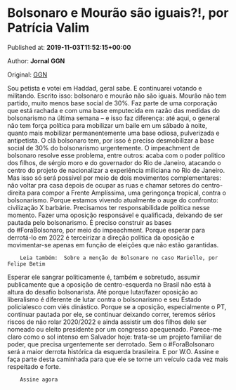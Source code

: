 
# Bolsonaro e Mourão são iguais?!, por Patrícia Valim

Published at: **2019-11-03T11:52:15+00:00**

Author: **Jornal GGN**

Original: [GGN](https://jornalggn.com.br/artigos/bolsonaro-e-mourao-sao-iguais-por-patricia-valim/)

Sou petista e votei em Haddad, geral sabe. E continuarei votando e militando. Escrito isso: bolsonaro e mourão não são iguais.
Mourão não tem partido, muito menos base social de 30%. Faz parte de uma corporação que está rachada e com uma base emputecida em razão das medidas do bolsonarismo na última semana – e isso faz diferença: até aqui, o general não tem força política para mobilizar um baile em um sábado à noite, quanto mais mobilizar permanentemente uma base odiosa, pulverizada e antipetista.
O clã bolsonaro tem, por isso é preciso desmobilizar a base social de 30% do bolsonarismo urgentemente. O impeachment de bolsonaro resolve esse problema, entre outros: acaba com o poder político dos filhos, de sérgio moro e do governador do Rio de Janeiro, atacando o centro do projeto de nacionalizar a experiência miliciana no Rio de Janeiro.
Mas isso só será possível por meio de dois movimentos complementares: não voltar pra casa depois de ocupar as ruas e chamar setores do centro-direita para compor a Frente Amplíssima, uma geringonça tropical, contra o bolsonarismo. Porque estamos vivendo atualmente o auge do confronto: civilização X barbárie.
Precisamos ter responsabilidade política nesse momento. Fazer uma oposição responsável e qualificada, deixando de ser pautada pelo bolsonarismo. É preciso construir as bases do #ForaBolsonaro, por meio do impeachment. Porque esperar para derrotá-lo em 2022 é terceirizar a direção política da oposição e movimentar-se apenas em função de eleições que não estão garantidas.

        Leia também:  Sobre a menção de Bolsonaro no caso Marielle, por Felipe Betim
      
Esperar ele sangrar politicamente é, também e sobretudo, assumir publicamente que a oposição de centro-esquerda no Brasil não está à altura do desafio bolsonarista. Até porque lutar/fazer oposição ao liberalismo é diferente de lutar contra o bolsonarismo e seu Estado policialesco com viés dinástico.
Porque se a oposição, especialmente o PT, continuar pautada por ele, se continuar deixando correr, teremos sérios riscos de não rolar 2020/2022 e ainda assistir um dos filhos dele ser nomeado ou eleito presidente por um congresso apequenado. Parece-me claro como o sol intenso em Salvador hoje: trata-se um projeto familiar de poder, que precisa urgentemente ser derrotado.
Sem o #ForaBolsonaro será a maior derrota histórica da esquerda brasileira. E por W.O.
Assine e faça parte desta caminhada para que ele se torne um veículo cada vez mais respeitado e forte.

        Assine agora
      
